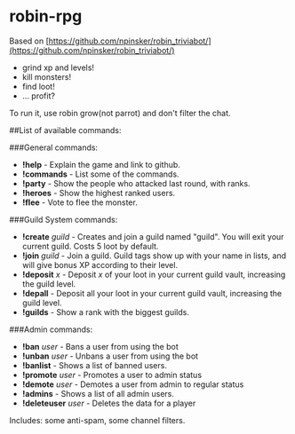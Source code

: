 # robin-rpg

Based on [https://github.com/npinsker/robin_triviabot/](https://github.com/npinsker/robin_triviabot/)
 * grind xp and levels!
 * kill monsters!
 * find loot!
 * ... profit? 

To run it, use robin grow(not parrot) and don't filter the chat.

##List of available commands:

###General commands:
 * **!help** - Explain the game and link to github.
 * **!commands** - List some of the commands.
 * **!party** - Show the people who attacked last round, with ranks.
 * **!heroes** - Show the highest ranked users.
 * **!flee** - Vote to flee the monster.

###Guild System commands:

 * **!create** _guild_ - Creates and join a guild named "guild". You will exit your current guild. Costs 5 loot by default.
 * **!join** _guild_ - Join a guild. Guild tags show up with your name in lists, and will give bonus XP according to their level.
 * **!deposit** _x_ - Deposit _x_ of your loot in your current guild vault, increasing the guild level.
 * **!depall** - Deposit all your loot in your current guild vault, increasing the guild level.
 * **!guilds** - Show a rank with the biggest guilds.

###Admin commands:
 * **!ban** _user_ - Bans a user from using the bot
 * **!unban** _user_ - Unbans a user from using the bot
 * **!banlist** - Shows a list of banned users.
 * **!promote** _user_ - Promotes a user to admin status
 * **!demote** _user_ - Demotes a user from admin to regular status
 * **!admins** - Shows a list of all admin users.
 * **!deleteuser** _user_ - Deletes the data for a player

Includes: some anti-spam, some channel filters. 